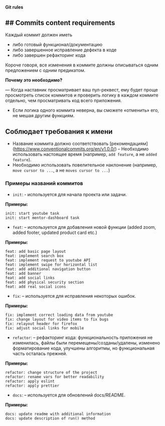 ####  Git rules

## ## Commits content requirements

Каждый коммит должен иметь

- либо готовый функционал/документацию
- либо завершенное исправление дефекта в коде
- либо завершен рефакторинг кода

Короче говоря, все изменения в коммите должны описываться одним предложением с одним предикатом.

**Почему это необходимо?**

— Когда наставник просматривает ваш пул-реквест, ему будет проще просмотреть список коммитов и проверить логику в каждом коммите отдельно, чем просматривать код всего приложения.
- Если логика одного коммита неверна, вы сможете «отменить» его, не мешая другим функциям.

## Соблюдает требования к имени

- Название коммита должно соответствовать [рекомендациям] (https://www.conventionalcommits.org/en/v1.0.0/)
– Необходимо использовать настоящее время (например, `add feature`, а не `added feature`).
- Необходимо использовать повелительное наклонение (например, `move cursor to ...`, а не `moves cursor to ...`)

### Примеры названий коммитов

- `init`: - используется для начала проекта или задачи.

**Примеры:**

  ```
  init: start youtube task
  init: start mentor-dashboard task
  ```

- `feat`: – используется для добавления новой функции (added zoom, added footer, updated product card etc.)

**Примеры:**

  ```
  feat: add basic page layout
  feat: implement search box
  feat: implement request to youtube API
  feat: implement swipe for horizontal list
  feat: add additional navigation button
  feat: add banner
  feat: add social links
  feat: add physical security section
  feat: add real social icons
  ```

- `fix`: – используется для исправления некоторых ошибок.

**Примеры:**

  ```
  fix: implement correct loading data from youtube
  fix: change layout for video items to fix bugs
  fix: relayout header for firefox
  fix: adjust social links for mobile
  ```

- `refactor`: – рефакторинг кода: функциональность приложения не изменилась, файлы были перемещены/созданы/удалены, изменено форматирование кода, улучшены алгоритмы, но функциональная часть осталась прежней.

**Примеры:**

  ```
  refactor: change structure of the project
  refactor: rename vars for better readability
  refactor: apply eslint
  refactor: apply prettier
  ```

- `docs`: – используется для обновлений docs/README.

**Примеры:**

  ```
  docs: update readme with additional information
  docs: update description of run() method
  ```
